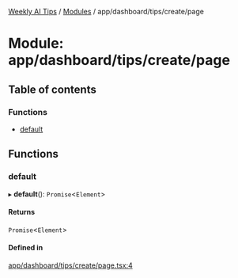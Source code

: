 [Weekly AI Tips](../README.md) / [Modules](../modules.md) / app/dashboard/tips/create/page

# Module: app/dashboard/tips/create/page

## Table of contents

### Functions

- [default](app_dashboard_tips_create_page.md#default)

## Functions

### default

▸ **default**(): `Promise`\<`Element`\>

#### Returns

`Promise`\<`Element`\>

#### Defined in

[app/dashboard/tips/create/page.tsx:4](https://github.com/alexsoyes/weekly-ai-tips/blob/82d80f9c03fb9b1eb480331758fae01e00b39731/app/dashboard/tips/create/page.tsx#L4)
